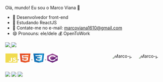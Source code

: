 Olá, mundo! Eu sou o Marco Viana 👋


- 🔭 Desenvolvedor front-end
- 🌱 Estudando ReactJS
- 💬 Contate-me no e-mail: marcoviana1610@gmail.com
- 😄 Pronouns: ele/dele
💰 OpenToWork


<div>
  <a href="https://www.linkedin.com/in/marcoviana01/">
<img height="150em" src="https://github-readme-stats.vercel.app/api?username=marcoviana1610&show_icons=true&theme=dracula&include_all_commits=true&count_private-true"/>
<img height="110em" src="https://github-readme-stats.vercel.app/api/top-langs/?username=marcoviana1610&layout=compact&langs_count=16&theme=dracula"/>
</div>

<div style="display: inline_block"><br>
  <img align="center" alt="Marco-Js" height="30" width="40" src="https://raw.githubusercontent.com/devicons/devicon/master/icons/javascript/javascript-plain.svg">
  <img align="center" alt="Marco-HTML" height="30" width="40" src="https://raw.githubusercontent.com/devicons/devicon/master/icons/html5/html5-original.svg">
  <img align="center" alt="Marco-CSS" height="30" width="40" src="https://raw.githubusercontent.com/devicons/devicon/master/icons/css3/css3-original.svg">
  <img align="center" alt="Marco-Csharp" height="30" width="40" src="https://raw.githubusercontent.com/devicons/devicon/master/icons/csharp/csharp-original.svg">
  <img align="right" alt="Marco-pic" height="150" style="border-radius:50px;" src="https://cdn.picrew.me/shareImg/org/202303/338224_ICOhN0zB.png">
  <img align="right" alt="Marco-pic" height="150" style="border-radius:50px;" src="https://raw.cdn.jsdelivr.net/gh/devicons/devicon/icons/react/react-original.svg">
</div>

##

<div>
  <a href = "mailto:marcoviana1610@gmail.com"><img src="https://img.shields.io/badge/-Gmail-%23333?style=for-the-badge&logo=gmail&logoColor=white" target="_blank"></a>
  <a href="https://www.linkedin.com/in/marcoviana01" target="_blank"><img src="https://img.shields.io/badge/-LinkedIn-%230077B5?style=for-the-badge&logo=linkedin&logoColor=white" target="_blank"></a>
  <a href="https://wa.me/5521991711506" target="_blank"><img src="https://img.shields.io/badge/WhatsApp-25D366?style=for-the-badge&logo=whatsapp&logoColor=white" target="_blank"></a>
  
</div>

